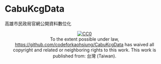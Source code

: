 CabuKcgData
===========

高雄市民政局官網公開資料數位化



<p xmlns:dct="http://purl.org/dc/terms/" xmlns:vcard="http://www.w3.org/2001/vcard-rdf/3.0#" align="center">
  <a rel="license"
     href="http://creativecommons.org/publicdomain/zero/1.0/">
    <img src="http://i.creativecommons.org/p/zero/1.0/88x31.png" style="border-style: none;" alt="CC0" />
  </a>
  <br />  
  To the extent possible under law,
  <a rel="dct:publisher"
     href="https://github.com/codeforkaohsiung/CabuKcgData">https://github.com/codeforkaohsiung/CabuKcgData</a>
  has waived all copyright and related or neighboring rights to
  this work.
This work is published from:
<span property="vcard:Country" datatype="dct:ISO3166"
      content="TW" about="https://github.com/codeforkaohsiung/CabuKcgData">
  台灣 (Taiwan)</span>.
</p>
